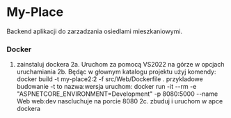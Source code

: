# My-Place
Backend aplikacji do zarzadzania osiedlami mieszkaniowymi.



### Docker
1. zainstaluj dockera
2a. Uruchom za pomocą VS2022 na górze w opcjach uruchamiania
2b.  Będąc w głownym katalogu projektu użyj komendy: docker build -t my-place2:2 -f src/Web/Dockerfile . przykladowe budowanie -t to nazwa:wersja
    uruchom: docker run -it --rm  -e "ASPNETCORE_ENVIRONMENT=Development" -p 8080:5000 --name Web  web:dev nascluchuje na porcie 8080
2c. zbuduj i uruchom w apce dockera


   

